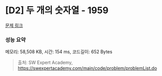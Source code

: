 # [D2] 두 개의 숫자열 - 1959 

[문제 링크](https://swexpertacademy.com/main/code/problem/problemDetail.do?contestProbId=AV5PpoFaAS4DFAUq) 

### 성능 요약

메모리: 58,508 KB, 시간: 154 ms, 코드길이: 652 Bytes



> 출처: SW Expert Academy, https://swexpertacademy.com/main/code/problem/problemList.do